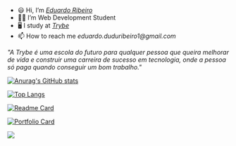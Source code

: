 - 😃️ Hi, I’m _[Eduardo Ribeiro](https://www.linkedin.com/in/edududuribeiro/)_
- 👨‍💻️ I’m Web Development Student
- 🖥️ I study at _[Trybe](https://www.betrybe.com/)_ 
- 📫 How to reach me _eduardo.duduribeiro1@gmail.com_

_"A Trybe é uma escola do futuro para qualquer pessoa que queira melhorar de vida e construir uma carreira de sucesso em tecnologia, onde a pessoa só paga quando conseguir um bom trabalho."_

[![Anurag's GitHub stats](https://github-readme-stats.vercel.app/api?username=duribeiro&count_private=true&include_all_commits=true&show_icons=true&theme=dracula&hide_border=true&show_owner=true)](https://github.com/duribeiro)

[![Top Langs](https://github-readme-stats.vercel.app/api/top-langs/?username=duribeiro&theme=dracula&hide_border=true&&layout=compact)](https://github.com/duribeiro)


[![Readme Card](https://github-readme-stats.vercel.app/api/pin/?username=duribeiro&repo=trybe-exercises&theme=dracula&show_owner=true)](https://github.com/duribeiro/trybe-exercises)

[![Portfolio Card](https://github-readme-stats.vercel.app/api/pin/?username=duribeiro&repo=duribeiro.github.io&theme=dracula&show_owner=true)](https://github.com/duribeiro/duribeiro.github.io)





<a href="https://www.youtube.com/channel/UCViaNBT0SIeiVnZSEEtIfjw" target="_blank"><img src="https://img.shields.io/youtube/channel/subscribers/UCViaNBT0SIeiVnZSEEtIfjw?label=iCode&style=social" target="_blank">
<!-- ![YouTube Channel Subscribers](https://img.shields.io/youtube/channel/subscribers/UCViaNBT0SIeiVnZSEEtIfjw?label=iCode&style=social) -->
</a>

<!---
duribeiro/duribeiro is a ✨ special ✨ repository because its `README.md` (this file) appears on your GitHub profile.
You can click the Preview link to take a look at your changes.
--->
